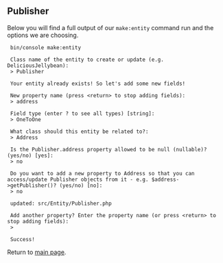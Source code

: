 Publisher
---------

Below you will find a full output of our `make:entity` command run and the options we are choosing.

```
 bin/console make:entity

 Class name of the entity to create or update (e.g. DeliciousJellybean):
 > Publisher

 Your entity already exists! So let's add some new fields!

 New property name (press <return> to stop adding fields):
 > address

 Field type (enter ? to see all types) [string]:
 > OneToOne

 What class should this entity be related to?:
 > Address

 Is the Publisher.address property allowed to be null (nullable)? (yes/no) [yes]:
 > no

 Do you want to add a new property to Address so that you can access/update Publisher objects from it - e.g. $address->getPublisher()? (yes/no) [no]:
 > no

 updated: src/Entity/Publisher.php

 Add another property? Enter the property name (or press <return> to stop adding fields):
 > 

 Success! 
```

Return to [main page](../../README.md).
